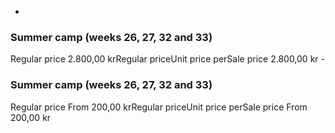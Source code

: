 -
### Summer camp (weeks 26, 27, 32 and 33)

Regular price 2.800,00 krRegular priceUnit price perSale price 2.800,00 kr -
### Summer camp (weeks 26, 27, 32 and 33)

Regular price From 200,00 krRegular priceUnit price perSale price From 200,00 kr
